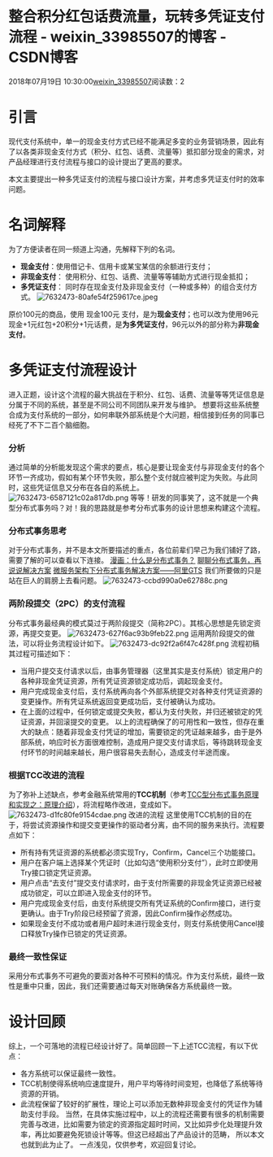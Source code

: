 # 整合积分红包话费流量，玩转多凭证支付流程 - weixin_33985507的博客 - CSDN博客
2018年07月19日 10:30:00[weixin_33985507](https://me.csdn.net/weixin_33985507)阅读数：2
# 引言
> 
现代支付系统中，单一的现金支付方式已经不能满足多变的业务营销场景，因此有了以各类非现金支付方式（积分、红包、话费、流量等）抵扣部分现金的需求，对产品经理进行支付流程与接口的设计提出了更高的要求。
> 
本文主要提出一种多凭证支付的流程与接口设计方案，并考虑多凭证支付时的效率问题。
# 名词解释
为了方便读者在同一频道上沟通，先解释下列的名词。
- **现金支付**：使用借记卡、信用卡或某宝某信的余额进行支付；
- **非现金支付**： 使用积分、红包、话费、流量等等辅助方式进行现金抵扣；
- **多凭证支付**： 同时存在现金支付及非现金支付（一种或多种）的组合支付方式。
![7632473-80afe54f259617ce.jpeg](https://upload-images.jianshu.io/upload_images/7632473-80afe54f259617ce.jpeg)
> 
原价100元的商品，使用 现金100元 支付，是为**现金支付**；也可以改为使用96元现金+1元红包+20积分+1元话费，是**为多凭证支付**，96元以外的部分称为**非现金支付**。
# 多凭证支付流程设计
进入正题，设计这个流程的最大挑战在于积分、红包、话费、流量等等凭证信息是分属于不同的系统，甚至是不同公司不同团队来开发与维护。
想要将这些系统整合成为支付系统的一部分，如何串联外部系统是个大问题，相信接到任务的同事已经死了不下二百个脑细胞。
### 分析
通过简单的分析能发现这个需求的要点，核心是要让现金支付与非现金支付的各个环节一齐成功，假如有某个环节失败，那么整个支付就应被判定为失败。与此同时，这些凭证信息又分布在各自的系统上。
![7632473-6587121c02a817db.png](https://upload-images.jianshu.io/upload_images/7632473-6587121c02a817db.png)
等等！研发的同事笑了，这不就是一个典型分布式事务吗？对！我的思路就是参考分布式事务的设计思想来构建这个流程。
### 分布式事务思考
对于分布式事务，并不是本文所要描述的重点，各位前辈们早己为我们铺好了路，需要了解的可以查看以下连接。
[漫画：什么是分布式事务？](https://blog.csdn.net/bjweimengshu/article/details/79607522)
[聊聊分布式事务，再说说解决方案](https://www.cnblogs.com/savorboard/p/distributed-system-transaction-consistency.html)
[微服务架构下分布式事务解决方案——阿里GTS](https://www.cnblogs.com/jiangyu666/p/8522547.html)
我们所要做的只是站在巨人的肩膀上去看问题。
![7632473-ccbd990a0e62788c.png](https://upload-images.jianshu.io/upload_images/7632473-ccbd990a0e62788c.png)
### 两阶段提交（2PC）的支付流程
分布式事务最经典的模式莫过于两阶段提交（简称2PC）。其核心思想是先锁定资源，再提交变更。
![7632473-627f6ac93b9feb22.png](https://upload-images.jianshu.io/upload_images/7632473-627f6ac93b9feb22.png)
运用两阶段提交的做法，可以将业务流程设计如下。
![7632473-dc92f2a6f47c428f.png](https://upload-images.jianshu.io/upload_images/7632473-dc92f2a6f47c428f.png)
流程初稿
其过程可描述如下：
- 当用户提交支付请求以后，由事务管理器（这里其实是支付系统）锁定用户的各种非现金凭证资源，所有凭证资源锁定成功后，调起现金支付。
- 用户完成现金支付后，支付系统再向各个外部系统提交对各种支付凭证资源的变更操作。所有凭证系统返回变更成功后，支付被确认为成功。
- 在上面的过程中，任何锁定或提交失败，都认为支付失败，并归还被锁定的凭证资源，并回滚提交的变更。
以上的流程确保了的可用性和一致性，但存在重大的缺点：随着非现金支付凭证的增加，需要锁定的凭证越来越多，由于是外部系统，响应时长方面很难控制，造成用户提交支付请求后，等待跳转现金支付环节的时间越来越长，用户很容易失去耐心，造成支付半途而废。
### 根据TCC改进的流程
为了弥补上述缺点，参考金融系统常用的**TCC机制**（参考[TCC型分布式事务原理和实现之：原理介绍](https://my.oschina.net/fileoptions/blog/899991?utm_source=tool.lu)），将流程略作改进，变成如下。
![7632473-d1fc80fe9154cdae.png](https://upload-images.jianshu.io/upload_images/7632473-d1fc80fe9154cdae.png)
改进的流程
这里使用TCC机制的目的在于，将尝试资源操作和提交变更操作的驱动者分离，由不同的服务来执行。流程要点如下：
- 所有持有凭证资源的系统都必须实现Try，Confirm，Cancel三个功能接口。
- 用户在客户端上选择某个凭证时（比如勾选“使用积分支付”），此时立即使用Try接口锁定凭证资源。
- 用户点击“去支付”提交支付请求时，由于支付所需要的非现金凭证资源已经被成功锁定，可以立即进入现金支付的环节。
- 用户完成现金支付后，由支付系统提交所有凭证系统的Confirm接口，进行变更确认。由于Try阶段已经预留了资源，因此Confirm操作必然成功。
- 如果现金支付不成功或者用户超时未进行现金支付，则支付系统使用Cancel接口释放Try操作已锁定的凭证资源。
### 最终一致性保证
采用分布式事务不可避免的要面对各种不可预料的情况。作为支付系统，最终一致性是重中只重，因此，我们还需要通过每天对账确保各方系统最终一致。
# 设计回顾
综上，一个可落地的流程已经设计好了。简单回顾一下上述TCC流程，有以下优点：
- 各方系统可以保证最终一致性。
- TCC机制使得系统响应速度提升，用户平均等待时间变短，也降低了系统等待资源的开销。
- 此流程保留了较好的扩展性，理论上可以添加无数种非现金支付的凭证作为辅助支付手段。
当然，在具体实施过程中，以上的流程还需要有很多的机制需要完善与改进，比如需要为锁定的资源指定超时时间，又比如异步化处理提升效率，再比如要避免死锁设计等等。但这已经超出了产品设计的范畴， 所以本文也就到此为止了。
一点浅见，仅供参考，欢迎回复讨论。
